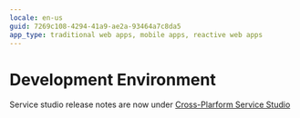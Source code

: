 ```yaml
---
locale: en-us
guid: 7269c108-4294-41a9-ae2a-93464a7c8da5
app_type: traditional web apps, mobile apps, reactive web apps
---
```


<div class="hidden"><h1>Development Environment</h1></div>

<div class="info">

Service studio release notes are now under [Cross-Plarform Service Studio](../cross-platform-service-studio/cross-platform-service-studio.md)